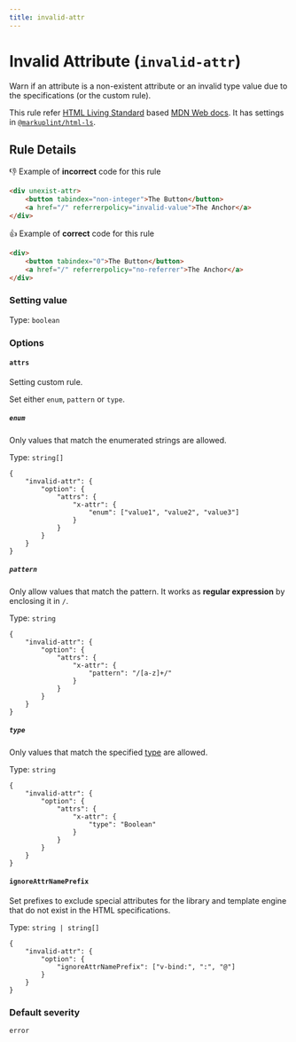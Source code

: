 ```yaml
---
title: invalid-attr
---
```


# Invalid Attribute (`invalid-attr`)

Warn if an attribute is a non-existent attribute or an invalid type value due to the specifications (or the custom rule).

This rule refer [HTML Living Standard](https://html.spec.whatwg.org/) based [MDN Web docs](https://developer.mozilla.org/en/docs/Web/HTML). It has settings in [`@markuplint/html-ls`](https://github.com/markuplint/markuplint/tree/master/packages/%40markuplint/html-ls/src/attributes).

## Rule Details

👎 Example of **incorrect** code for this rule

```html
<div unexist-attr>
	<button tabindex="non-integer">The Button</button>
	<a href="/" referrerpolicy="invalid-value">The Anchor</a>
</div>
```

👍 Example of **correct** code for this rule

```html
<div>
	<button tabindex="0">The Button</button>
	<a href="/" referrerpolicy="no-referrer">The Anchor</a>
</div>
```

### Setting value

Type: `boolean`

### Options

#### `attrs`

Setting custom rule.

Set either `enum`, `pattern` or `type`.

##### `enum`

Only values ​​that match the enumerated strings are allowed.

Type: `string[]`

```json:title=.markuplintrc
{
	"invalid-attr": {
		"option": {
			"attrs": {
				"x-attr": {
					"enum": ["value1", "value2", "value3"]
				}
			}
		}
	}
}
```

##### `pattern`

Only allow values ​​that match the pattern. It works as **regular expression** by enclosing it in `/`.

Type: `string`

```json:title=.markuplintrc
{
	"invalid-attr": {
		"option": {
			"attrs": {
				"x-attr": {
					"pattern": "/[a-z]+/"
				}
			}
		}
	}
}
```

##### `type`

Only values that match the specified [type](https://github.com/markuplint/markuplint/blob/master/packages/%40markuplint/ml-spec/src/types.ts#L129-L163) are allowed.

Type: `string`

```json:title=.markuplintrc
{
	"invalid-attr": {
		"option": {
			"attrs": {
				"x-attr": {
					"type": "Boolean"
				}
			}
		}
	}
}
```

#### `ignoreAttrNamePrefix`

Set prefixes to exclude special attributes for the library and template engine that do not exist in the HTML specifications.

Type: `string | string[]`

```json:title=.markuplintrc
{
	"invalid-attr": {
		"option": {
			"ignoreAttrNamePrefix": ["v-bind:", ":", "@"]
		}
	}
}
```

### Default severity

`error`
